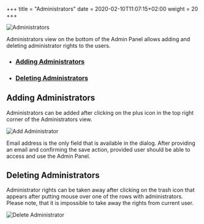 +++
title = "Administrators"
date = 2020-02-10T11:07:15+02:00
weight = 20
+++

![Administrators](/img/kubermatic/master/ui/admins.png?classes=shadow,border "Administrators View")

Administrators view on the bottom of the Admin Panel allows adding and deleting administrator rights to the users.

- ### [Adding Administrators](#adding-administrators)
- ### [Deleting Administrators](#deleting-administrators)

## Adding Administrators
Administrators can be added after clicking on the plus icon in the top right corner of the Administrators view.

![Add Administrator](/img/kubermatic/master/ui/admin-add.png?classes=shadow,border&height=200 "Administrator Add Dialog")

Email address is the only field that is available in the dialog. After providing an email and confirming the save action,
provided user should be able to access and use the Admin Panel.

## Deleting Administrators
Administrator rights can be taken away after clicking on the trash icon that appears after putting mouse over one of the
rows with administrators. Please note, that it is impossible to take away the rights from current user.

![Delete Administrator](/img/kubermatic/master/ui/admin-delete.png?classes=shadow,border&height=200 "Administrator Delete Dialog")
